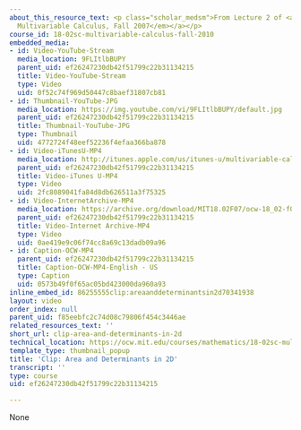 ```yaml
---
about_this_resource_text: <p class="scholar_medsm">From Lecture 2 of <a href="http://ocw.mit.edu/courses/mathematics/18-02-multivariable-calculus-fall-2007/video-lectures/"><em>18.02
  Multivariable Calculus, Fall 2007</em></a></p>
course_id: 18-02sc-multivariable-calculus-fall-2010
embedded_media:
- id: Video-YouTube-Stream
  media_location: 9FLItlbBUPY
  parent_uid: ef26247230db42f51799c22b31134215
  title: Video-YouTube-Stream
  type: Video
  uid: 0f52c74f969d50447c8baef31807cb81
- id: Thumbnail-YouTube-JPG
  media_location: https://img.youtube.com/vi/9FLItlbBUPY/default.jpg
  parent_uid: ef26247230db42f51799c22b31134215
  title: Thumbnail-YouTube-JPG
  type: Thumbnail
  uid: 4772724f48eef52236f4efaa366ba878
- id: Video-iTunesU-MP4
  media_location: http://itunes.apple.com/us/itunes-u/multivariable-calculus-spring/id354869122
  parent_uid: ef26247230db42f51799c22b31134215
  title: Video-iTunes U-MP4
  type: Video
  uid: 2fc8089041fa84d8db626511a3f75325
- id: Video-InternetArchive-MP4
  media_location: https://archive.org/download/MIT18.02F07/ocw-18_02-f07-lec02_300k.mp4
  parent_uid: ef26247230db42f51799c22b31134215
  title: Video-Internet Archive-MP4
  type: Video
  uid: 0ae419e9c06f74cc8a69c13dadb09a96
- id: Caption-OCW-MP4
  parent_uid: ef26247230db42f51799c22b31134215
  title: Caption-OCW-MP4-English - US
  type: Caption
  uid: 0573b49f0f65ac05bd423000da960a93
inline_embed_id: 86255555clip:areaanddeterminantsin2d70341938
layout: video
order_index: null
parent_uid: f85eebfc2c74d08c79806f454c3446ae
related_resources_text: ''
short_url: clip-area-and-determinants-in-2d
technical_location: https://ocw.mit.edu/courses/mathematics/18-02sc-multivariable-calculus-fall-2010/1.-vectors-and-matrices/part-a-vectors-determinants-and-planes/session-5-area-and-determinants-in-2d/clip-area-and-determinants-in-2d
template_type: thumbnail_popup
title: 'Clip: Area and Determinants in 2D'
transcript: ''
type: course
uid: ef26247230db42f51799c22b31134215

---
```

None